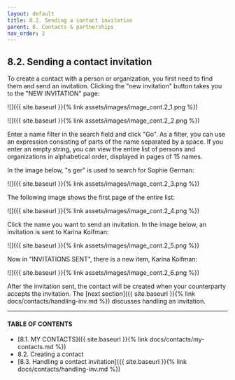 ```yaml
---
layout: default
title: 8.2. Sending a contact invitation
parent: 8. Contacts & partnerships
nav_order: 2
---
```


## 8.2. Sending a contact invitation

To create a contact with a person or organization, you first need to find them and send an invitation. Clicking the "<span class="text-cyan">new invitation</span>" button takes you to the "<span class="header-green">NEW INVITATION</span>" page:

![]({{ site.baseurl }}{% link assets/images/image_cont.2_1.png %})

![]({{ site.baseurl }}{% link assets/images/image_cont.2_2.png %})

Enter a name filter in the search field and click "Go". As a filter, you can use an expression consisting of parts of the name separated by a space. If you enter an empty string, you can view the entire list of persons and organizations in alphabetical order, displayed in pages of 15 names.  

In the image below, "s ger" is used to search for Sophie German:

![]({{ site.baseurl }}{% link assets/images/image_cont.2_3.png %})

The following image shows the first page of the entire list:

![]({{ site.baseurl }}{% link assets/images/image_cont.2_4.png %})

Click the name you want to send an invitation. In the image below, an invitation is sent to Karina Koifman:

![]({{ site.baseurl }}{% link assets/images/image_cont.2_5.png %})

Now in "<span class="header-green">INVITATIONS SENT</span>", there is a new item, Karina Koifman:

![]({{ site.baseurl }}{% link assets/images/image_cont.2_6.png %})

After the invitation sent, the contact will be created when your counterparty accepts the invitation. The [next section]({{ site.baseurl }}{% link docs/contacts/handling-inv.md %}) discusses handling an invitation.

---
#### TABLE OF CONTENTS
* [8.1. MY CONTACTS]({{ site.baseurl }}{% link docs/contacts/my-contacts.md %})
* 8.2. Creating a contact
* [8.3. Handling a contact invitation]({{ site.baseurl }}{% link docs/contacts/handling-inv.md %})